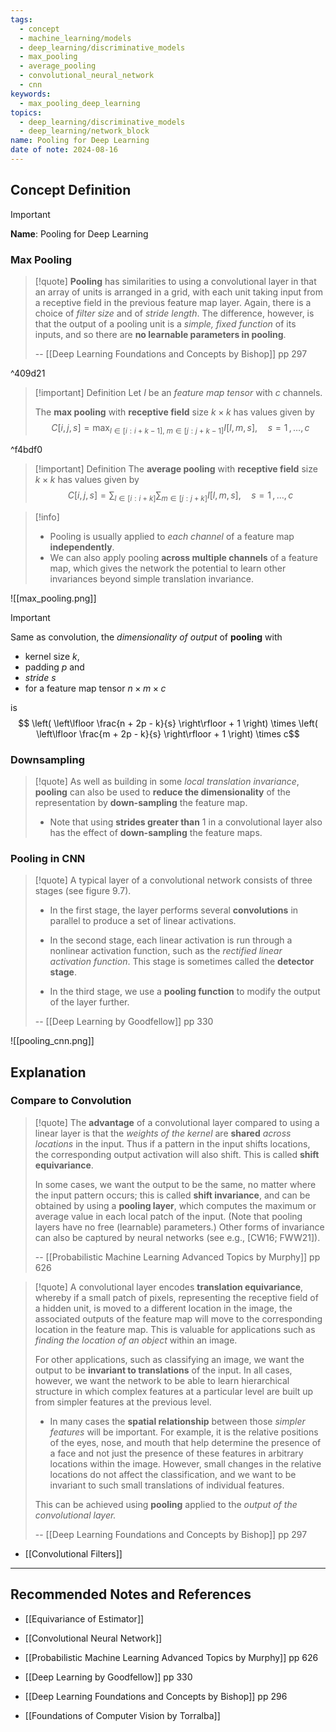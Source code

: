 ```yaml
---
tags:
  - concept
  - machine_learning/models
  - deep_learning/discriminative_models
  - max_pooling
  - average_pooling
  - convolutional_neural_network
  - cnn
keywords:
  - max_pooling_deep_learning
topics:
  - deep_learning/discriminative_models
  - deep_learning/network_block
name: Pooling for Deep Learning
date of note: 2024-08-16
---
```


## Concept Definition

>[!important]
>**Name**: Pooling for Deep Learning

### Max Pooling 

>[!quote]
>**Pooling** has similarities to using a convolutional layer in that an array of units is arranged in a grid, with each unit taking input from a receptive field in the previous feature map layer. Again, there is a choice of *filter size* and of *stride length*. The difference, however, is that the output of a pooling unit is a *simple, fixed function* of its inputs, and so there are **no learnable parameters in pooling**.
>
>-- [[Deep Learning Foundations and Concepts by Bishop]] pp 297

^409d21

>[!important] Definition
>Let $I$ be an *feature map tensor* with $c$ channels.
>
>The **max pooling** with **receptive field** size $k\times k$ has values given by 
>$$
>C[i, j, s] = \max_{l \in [i: i+k-1], \; m\in [j: j+k-1]} I[l, m, s], \quad s=1\,{,}\ldots{,}\,c
>$$

^f4bdf0

>[!important] Definition
>The **average pooling** with **receptive field** size $k\times k$ has values given by 
>$$
>C[i, j, s] = \sum_{l \in [i: i+k]}\sum_{m\in [j: j+k]} I[l, m, s], \quad s=1\,{,}\ldots{,}\,c
>$$

>[!info]
>- Pooling is usually applied to *each channel* of a feature map **independently**.
>- We can also apply pooling **across multiple channels** of a feature map, which gives the network the potential to learn other invariances beyond simple translation invariance.

![[max_pooling.png]]

>[!important] 
>Same as convolution, the *dimensionality of output* of **pooling** with 
>- kernel size $k$, 
>- padding $p$ and 
>- *stride* $s$ 
>- for a feature map tensor $n\times m\times c$ 
>
>is 
>$$ \left( \left\lfloor \frac{n + 2p - k}{s} \right\rfloor + 1 \right)   \times  \left( \left\lfloor  \frac{m + 2p - k}{s} \right\rfloor + 1 \right) \times c$$

### Downsampling

>[!quote]
>As well as building in some *local translation invariance*, **pooling** can also be used to **reduce the dimensionality** of the representation by **down-sampling** the feature map. 
>- Note that using **strides greater than** $1$ in a convolutional layer also has the effect of **down-sampling** the feature maps.



### Pooling in CNN

>[!quote]
>A typical layer of a convolutional network consists of three stages (see figure 9.7). 
>
>- In the first stage, the layer performs several **convolutions** in parallel to produce a set of linear activations. 
>
>- In the second stage, each linear activation is run through a nonlinear activation function, such as the *rectified linear activation function*. This stage is sometimes called the **detector stage**. 
>- In the third stage, we use a **pooling function** to modify the output of the layer further.
>  
>-- [[Deep Learning by Goodfellow]] pp 330  

![[pooling_cnn.png]]

## Explanation

### Compare to Convolution

>[!quote]
>The **advantage** of a convolutional layer compared to using a linear layer is that the *weights of the kernel* are **shared** *across locations* in the input. Thus if a pattern in the input shifts locations, the corresponding output activation will also shift. This is called **shift equivariance**. 
> 
> In some cases, we want the output to be the same, no matter where the input pattern occurs; this is called **shift invariance**, and can be obtained by using a **pooling layer**, which computes the maximum or average value in each local patch of the input. (Note that pooling layers have no free (learnable) parameters.) Other forms of invariance can also be captured by neural networks (see e.g., [CW16; FWW21]).
>
>-- [[Probabilistic Machine Learning Advanced Topics by Murphy]] pp 626

>[!quote]
>A convolutional layer encodes **translation equivariance**, whereby if a small patch of pixels, representing the receptive field of a hidden unit, is moved to a different location in the image, the associated outputs of the feature map will move to the corresponding location in the feature map. This is valuable for applications such as *finding the location of an object* within an image. 
>
>For other applications, such as classifying an image, we want the output to be **invariant to translations** of the input. In all cases, however, we want the network to be able to learn hierarchical structure in which complex features at a particular level are built up from simpler features at the previous level. 
>- In many cases the **spatial relationship** between those *simpler features* will be important. For example, it is the relative positions of the eyes, nose, and mouth that help determine the presence of a face and not just the presence of these features in arbitrary locations within the image. However, small changes in the relative locations do not affect the classification, and we want to be invariant to such small translations of individual features. 
>
>This can be achieved using **pooling** applied to the *output of the convolutional layer.*
>
>-- [[Deep Learning Foundations and Concepts by Bishop]] pp 297

- [[Convolutional Filters]]






-----------
##  Recommended Notes and References

- [[Equivariance of Estimator]]
- [[Convolutional Neural Network]]


- [[Probabilistic Machine Learning Advanced Topics by Murphy]] pp 626
- [[Deep Learning by Goodfellow]] pp 330
- [[Deep Learning Foundations and Concepts by Bishop]] pp 296
- [[Foundations of Computer Vision by Torralba]] 